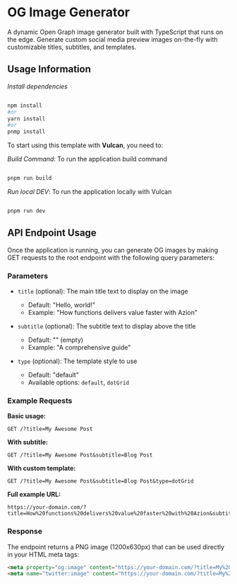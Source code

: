 # OG Image Generator

A dynamic Open Graph image generator built with TypeScript that runs on the edge. Generate custom social media preview images on-the-fly with customizable titles, subtitles, and templates.

## Usage Information

_Install dependencies_

```bash

npm install
#or
yarn install
#or
pnmp install

```

To start using this template with **Vulcan**, you need to:

_Build Command_: To run the application build command

```bash

pnpm run build
```

_Run local DEV_: To run the application locally with Vulcan

```bash

pnpm run dev

```

## API Endpoint Usage

Once the application is running, you can generate OG images by making GET requests to the root endpoint with the following query parameters:

### Parameters

- `title` (optional): The main title text to display on the image
  - Default: "Hello, world!"
  - Example: "How functions delivers value faster with Azion"

- `subtitle` (optional): The subtitle text to display above the title
  - Default: "" (empty)
  - Example: "A comprehensive guide"

- `type` (optional): The template style to use
  - Default: "default"
  - Available options: `default`, `dotGrid`

### Example Requests

**Basic usage:**

```http
GET /?title=My Awesome Post
```

**With subtitle:**

```http
GET /?title=My Awesome Post&subtitle=Blog Post
```

**With custom template:**

```http
GET /?title=My Awesome Post&subtitle=Blog Post&type=dotGrid
```

**Full example URL:**

```http
https://your-domain.com/?title=How%20functions%20delivers%20value%20faster%20with%20Azion&subtitle=A%20comprehensive%20guide&type=dotGrid
```

### Response

The endpoint returns a PNG image (1200x630px) that can be used directly in your HTML meta tags:

```html
<meta property="og:image" content="https://your-domain.com/?title=My%20Post&subtitle=Blog" />
<meta name="twitter:image" content="https://your-domain.com/?title=My%20Post&subtitle=Blog" />
```
